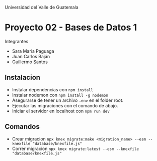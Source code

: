 Universidad del Valle de Guatemala

# Proyecto 02 - Bases de Datos 1

Integrantes

- Sara Maria Paguaga
- Juan Carlos Baján
- Guillermo Santos

## Instalacion

- Instalar dependencias con `npm install`
- Instalar nodemon con `npm install -g nodemon`
- Asegurarse de tener un archivo `.env` en el folder root.
- Ejecutar las migraciones con el comando de abajo.
- Iniciar el servidor en localhost con `npm run dev`

## Comandos

- Crear migracion `npx knex migrate:make <migration_name> --esm --knexfile "database/knexfile.js"`
- Correr migracion `npx knex migrate:latest --esm --knexfile "database/knexfile.js"`
